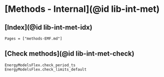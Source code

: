 # [Methods - Internal](@id lib-int-met)

## [Index](@id lib-int-met-idx)

```@index
Pages = ["methods-EMF.md"]
```

## [Check methods](@id lib-int-met-check)

```@docs
EnergyModelsFlex.check_period_ts
EnergyModelsFlex.check_limits_default
```

